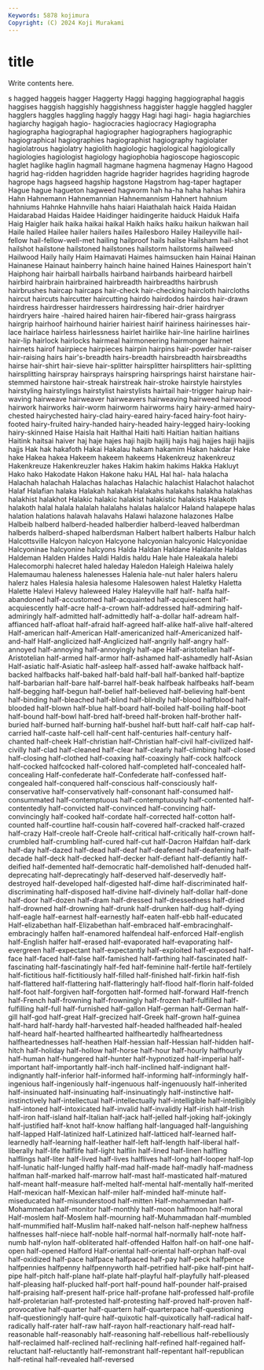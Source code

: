 ```yaml
---
Keywords: 5878 kojimura
Copyright: (C) 2024 Koji Murakami
---
```


# title

Write contents here.



s hagged haggeis hagger Haggerty Haggi hagging haggiographal haggis
haggises haggish haggishly haggishness haggister haggle haggled haggler hagglers haggles
haggling haggly haggy Hagi hagi hagi- hagia hagiarchies hagiarchy hagigah
hagio- hagiocracies hagiocracy Hagiographa hagiographa hagiographal hagiographer hagiographers hagiographic hagiographical
hagiographies hagiographist hagiography hagiolater hagiolatrous hagiolatry hagiolith hagiologic hagiological hagiologically
hagiologies hagiologist hagiology hagiophobia hagioscope hagioscopic haglet haglike haglin hagmall
hagmane hagmena hagmenay Hagno Hagood hagrid hag-ridden hagridden hagride hagrider
hagrides hagriding hagrode hagrope hags hagseed hagship hagstone Hagstrom hag-taper
hagtaper Hague hague hagueton hagweed hagworm hah ha-ha haha hahas
Hahira Hahn Hahnemann Hahnemannian Hahnemannism Hahnert hahnium hahniums Hahnke Hahnville
hahs haiari Haiathalah haick Haida Haidan Haidarabad Haidas Haidee Haidinger
haidingerite haiduck Haiduk Haifa Haig Haigler haik haika haikai haikal
Haikh haiks haiku haikun haikwan hail Haile hailed Hailee hailer
hailers hailes Hailesboro Hailey Haileyville hail-fellow hail-fellow-well-met hailing hailproof hails
hailse Hailsham hail-shot hailshot hailstone hailstoned hailstones hailstorm hailstorms hailweed
Hailwood Haily haily Haim Haimavati Haimes haimsucken hain Hainai Hainan
Hainanese Hainaut hainberry hainch haine hained Haines Hainesport hain't Haiphong
hair hairball hairballs hairband hairbands hairbeard hairbell hairbird hairbrain hairbrained
hairbreadth hairbreadths hairbrush hairbrushes haircap haircaps hair-check hair-checking haircloth haircloths
haircut haircuts haircutter haircutting hairdo hairdodos hairdos hair-drawn hairdress hairdresser
hairdressers hairdressing hair-drier hairdryer hairdryers haire -haired haired hairen hair-fibered
hair-grass hairgrass hairgrip hairhoof hairhound hairier hairiest hairif hairiness hairinesses
hair-lace hairlace hairless hairlessness hairlet hairlike hair-line hairline hairlines hair-lip
hairlock hairlocks hairmeal hairmoneering hairmonger hairnet hairnets hairof hairpiece hairpieces
hairpin hairpins hair-powder hair-raiser hair-raising hairs hair's-breadth hairs-breadth hairsbreadth hairsbreadths
hairse hair-shirt hair-sieve hair-splitter hairsplitter hairsplitters hair-splitting hairsplitting hairspray hairsprays
hairspring hairsprings hairst hairstane hair-stemmed hairstone hair-streak hairstreak hair-stroke hairstyle
hairstyles hairstyling hairstylings hairstylist hairstylists hairtail hair-trigger hairup hair-waving hairweave
hairweaver hairweavers hairweaving hairweed hairwood hairwork hairworks hair-worm hairworm hairworms
hairy hairy-armed hairy-chested hairychested hairy-clad hairy-eared hairy-faced hairy-foot hairy-footed hairy-fruited
hairy-handed hairy-headed hairy-legged hairy-looking hairy-skinned Haise Haisla hait Haithal Haiti
haiti Haitian haitian haitians Haitink haitsai haiver haj haje hajes
haji hajib hajilij hajis hajj hajjes hajji hajjis hajjs Hak
hak hakafoth Hakai Hakalau hakam hakamim Hakan hakdar Hake hake
Hakea hakea Hakeem hakeem hakeems Hakenkreuz hakenkreuz Hakenkreuze Hakenkreuzler hakes
Hakim hakim hakims Hakka Hakluyt Hako hako Hakodate Hakon Hakone
haku HAL Hal hal- hala halacha Halachah halachah Halachas halachas
Halachic halachist Halachot halachot Halaf Halafian halaka Halakah halakah Halakahs
halakahs halakha halakhas halakhist halakhot Halakic halakic halakist halakistic halakists
Halakoth halakoth halal halala halalah halalahs halalas halalcor Haland halapepe
halas halation halations halavah halavahs Halawi halazone halazones Halbe Halbeib
halberd halberd-headed halberdier halberd-leaved halberdman halberds halberd-shaped halberdsman Halbert halbert
halberts Halbur halch Halcottsville Halcyon halcyon Halcyone halcyonian halcyonic Halcyonidae
Halcyoninae halcyonine halcyons Halda Haldan Haldane Haldanite Haldas Haldeman Halden
Haldes Haldi Haldis haldu Hale hale Haleakala halebi Halecomorphi halecret
haled haleday Haledon Haleigh Haleiwa halely Halemaumau haleness halenesses Halenia
hale-nut haler halers haleru halerz hales Halesia halesia halesome Halesowen
halest Haletky Haletta Halette Halevi Halevy haleweed Haley Haleyville half
half- halfa half-abandoned half-accustomed half-acquainted half-acquiescent half-acquiescently half-acre half-a-crown half-addressed
half-admiring half-admiringly half-admitted half-admittedly half-a-dollar half-adream half-affianced half-afloat half-afraid half-agreed
half-alike half-alive half-altered Half-american half-American Half-americanized half-Americanized half-and-half Half-anglicized half-Anglicized
half-angrily half-angry half-annoyed half-annoying half-annoyingly half-ape Half-aristotelian half-Aristotelian half-armed half-armor
half-ashamed half-ashamedly half-Asian Half-asiatic half-Asiatic half-asleep half-assed half-awake halfback half-backed
halfbacks half-baked half-bald half-ball half-banked half-baptize half-barbarian half-bare half-barrel half-beak
halfbeak halfbeaks half-beam half-begging half-begun half-belief half-believed half-believing half-bent half-binding
half-bleached half-blind half-blindly half-blood halfblood half-blooded half-blown half-blue half-board half-boiled
half-boiling half-boot half-bound half-bowl half-bred half-breed half-broken half-brother half-buried half-burned
half-burning half-bushel half-butt half-calf half-cap half-carried half-caste half-cell half-cent half-centuries
half-century half-chanted half-cheek Half-christian half-Christian half-civil half-civilized half-civilly half-clad half-cleaned
half-clear half-clearly half-climbing half-closed half-closing half-clothed half-coaxing half-coaxingly half-cock halfcock
half-cocked halfcocked half-colored half-completed half-concealed half-concealing Half-confederate half-Confederate half-confessed half-congealed
half-conquered half-conscious half-consciously half-conservative half-conservatively half-consonant half-consumed half-consummated half-contemptuous half-contemptuously
half-contented half-contentedly half-convicted half-convinced half-convincing half-convincingly half-cooked half-cordate half-corrected half-cotton
half-counted half-courtline half-cousin half-covered half-cracked half-crazed half-crazy Half-creole half-Creole half-critical
half-critically half-crown half-crumbled half-crumbling half-cured half-cut half-Dacron Halfdan half-dark half-day
half-dazed half-dead half-deaf half-deafened half-deafening half-decade half-deck half-decked half-decker half-defiant
half-defiantly half-deified half-demented half-democratic half-demolished half-denuded half-deprecating half-deprecatingly half-deserved half-deservedly
half-destroyed half-developed half-digested half-dime half-discriminated half-discriminating half-disposed half-divine half-divinely half-dollar
half-done half-door half-dozen half-dram half-dressed half-dressedness half-dried half-drowned half-drowning half-drunk
half-drunken half-dug half-dying half-eagle half-earnest half-earnestly half-eaten half-ebb half-educated Half-elizabethan
half-Elizabethan half-embraced half-embracinghalf-embracingly halfen half-enamored halfendeal half-enforced Half-english half-English halfer
half-erased half-evaporated half-evaporating half-evergreen half-expectant half-expectantly half-exploited half-exposed half-face half-faced
half-false half-famished half-farthing half-fascinated half-fascinating half-fascinatingly half-fed half-feminine half-fertile half-fertilely
half-fictitious half-fictitiously half-filled half-finished half-firkin half-fish half-flattered half-flattering half-flatteringly half-flood
half-florin half-folded half-foot half-forgiven half-forgotten half-formed half-forward Half-french half-French half-frowning
half-frowningly half-frozen half-fulfilled half-fulfilling half-full half-furnished half-gallon Half-german half-German half-gill
half-god half-great Half-grecized half-Greek half-grown half-guinea half-hard half-hardy half-harvested half-headed
halfheaded half-healed half-heard half-hearted halfhearted halfheartedly halfheartedness halfheartednesses half-heathen Half-hessian
half-Hessian half-hidden half-hitch half-holiday half-hollow half-horse half-hour half-hourly halfhourly half-human
half-hungered half-hunter half-hypnotized half-imperial half-important half-importantly half-inch half-inclined half-indignant half-indignantly
half-inferior half-informed half-informing half-informingly half-ingenious half-ingeniously half-ingenuous half-ingenuously half-inherited half-insinuated
half-insinuating half-insinuatingly half-instinctive half-instinctively half-intellectual half-intellectually half-intelligible half-intelligibly half-intoned half-intoxicated
half-invalid half-invalidly Half-irish half-Irish half-iron half-island half-Italian half-jack half-jelled half-joking
half-jokingly half-justified half-knot half-know halflang half-languaged half-languishing half-lapped Half-latinized half-Latinized
half-latticed half-learned half-learnedly half-learning half-leather half-left half-length half-liberal half-liberally half-life
halflife half-light halflin half-lined half-linen halfling halflings half-liter half-lived half-lives
halflives half-long half-looper half-lop half-lunatic half-lunged halfly half-mad half-made half-madly
half-madness halfman half-marked half-marrow half-mast half-masticated half-matured half-meant half-measure half-melted
half-mental half-mentally half-merited Half-mexican half-Mexican half-miler half-minded half-minute half-miseducated half-misunderstood
half-mitten Half-mohammedan half-Mohammedan half-monitor half-monthly half-moon halfmoon half-moral Half-moslem half-Moslem
half-mourning half-Muhammadan half-mumbled half-mummified half-Muslim half-naked half-nelson half-nephew halfness halfnesses
half-niece half-noble half-normal half-normally half-note half-numb half-nylon half-obliterated half-offended Halfon
half-on half-one half-open half-opened Halford Half-oriental half-oriental half-orphan half-oval half-oxidized
half-pace halfpace halfpaced half-pay half-peck halfpence halfpennies halfpenny halfpennyworth half-petrified
half-pike half-pint half-pipe half-pitch half-plane half-plate half-playful half-playfully half-pleased half-pleasing
half-plucked half-port half-pound half-pounder half-praised half-praising half-present half-price half-profane half-professed
half-profile half-proletarian half-protested half-protesting half-proved half-proven half-provocative half-quarter half-quartern half-quarterpace
half-questioning half-questioningly half-quire half-quixotic half-quixotically half-radical half-radically half-rater half-raw half-rayon
half-reactionary half-read half-reasonable half-reasonably half-reasoning half-rebellious half-rebelliously half-reclaimed half-reclined half-reclining
half-refined half-regained half-reluctant half-reluctantly half-remonstrant half-repentant half-republican half-retinal half-revealed half-reversed
